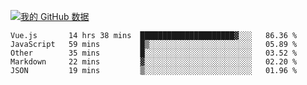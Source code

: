 [![我的 GitHub 数据](https://github-readme-stats.vercel.app/api?username=unbrain&?theme=dark)]()

<!--START_SECTION:waka-->
```text
Vue.js       14 hrs 38 mins  █████████████████████▓░░░   86.36 % 
JavaScript   59 mins         █▒░░░░░░░░░░░░░░░░░░░░░░░   05.89 % 
Other        35 mins         █░░░░░░░░░░░░░░░░░░░░░░░░   03.52 % 
Markdown     22 mins         ▓░░░░░░░░░░░░░░░░░░░░░░░░   02.20 % 
JSON         19 mins         ▒░░░░░░░░░░░░░░░░░░░░░░░░   01.96 % 
```
<!--END_SECTION:waka-->
